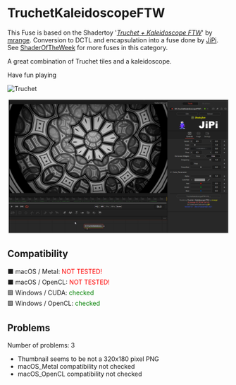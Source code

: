 # TruchetKaleidoscopeFTW

This Fuse is based on the Shadertoy '_[Truchet + Kaleidoscope FTW](https://www.shadertoy.com/view/7lKSWW)_' by [mrange](https://www.shadertoy.com/user/mrange). Conversion to DCTL and encapsulation into a fuse done by [JiPi](../../Site/Profiles/JiPi.md). See [ShaderOfTheWeek](README.md) for more fuses in this category.

<!-- +++ DO NOT REMOVE THIS COMMENT +++ DO NOT ADD OR EDIT ANY TEXT BEFORE THIS LINE +++ IT WOULD BE A REALLY BAD IDEA +++ -->

A great combination of Truchet tiles and a kaleidoscope.

Have fun playing

![Truchet](https://user-images.githubusercontent.com/78935215/147809922-fc1b6362-88fd-4306-8eb5-a5c4c2057f80.gif)

[![TruchetKaleidoscopeFTW](TruchetKaleidoscopeFTW.png)](TruchetKaleidoscopeFTW.fuse)

<!-- +++ DO NOT REMOVE THIS COMMENT +++ DO NOT EDIT ANY TEXT THAT COMES AFTER THIS LINE +++ TRUST ME: JUST DON'T DO IT +++ -->

## Compatibility

⬛ macOS / Metal: <span style="color:red; ">NOT TESTED!</span><br />
⬛ macOS / OpenCL: <span style="color:red; ">NOT TESTED!</span><br />
🟩 Windows / CUDA: <span style="color:green; ">checked</span><br />
🟩 Windows / OpenCL: <span style="color:green; ">checked</span><br />


## Problems

Number of problems: 3

- Thumbnail seems to be not a 320x180 pixel PNG
- macOS_Metal compatibility not checked
- macOS_OpenCL compatibility not checked



